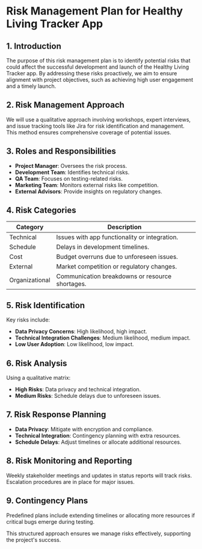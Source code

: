 # Risk Management Plan for Healthy Living Tracker App

## 1. Introduction
The purpose of this risk management plan is to identify potential risks that could affect the successful development and launch of the Healthy Living Tracker app. By addressing these risks proactively, we aim to ensure alignment with project objectives, such as achieving high user engagement and a timely launch.

## 2. Risk Management Approach
We will use a qualitative approach involving workshops, expert interviews, and issue tracking tools like Jira for risk identification and management. This method ensures comprehensive coverage of potential issues.

## 3. Roles and Responsibilities
- **Project Manager**: Oversees the risk process.
- **Development Team**: Identifies technical risks.
- **QA Team**: Focuses on testing-related risks.
- **Marketing Team**: Monitors external risks like competition.
- **External Advisors**: Provide insights on regulatory changes.

## 4. Risk Categories
| Category       | Description                                      |
|----------------|--------------------------------------------------|
| Technical      | Issues with app functionality or integration.   |
| Schedule       | Delays in development timelines.                 |
| Cost           | Budget overruns due to unforeseen issues.        |
| External       | Market competition or regulatory changes.         |
| Organizational | Communication breakdowns or resource shortages.  |

## 5. Risk Identification
Key risks include:
- **Data Privacy Concerns**: High likelihood, high impact.
- **Technical Integration Challenges**: Medium likelihood, medium impact.
- **Low User Adoption**: Low likelihood, low impact.

## 6. Risk Analysis
Using a qualitative matrix:
- **High Risks**: Data privacy and technical integration.
- **Medium Risks**: Schedule delays due to unforeseen issues.

## 7. Risk Response Planning
- **Data Privacy**: Mitigate with encryption and compliance.
- **Technical Integration**: Contingency planning with extra resources.
- **Schedule Delays**: Adjust timelines or allocate additional resources.

## 8. Risk Monitoring and Reporting
Weekly stakeholder meetings and updates in status reports will track risks. Escalation procedures are in place for major issues.

## 9. Contingency Plans
Predefined plans include extending timelines or allocating more resources if critical bugs emerge during testing.

This structured approach ensures we manage risks effectively, supporting the project's success.